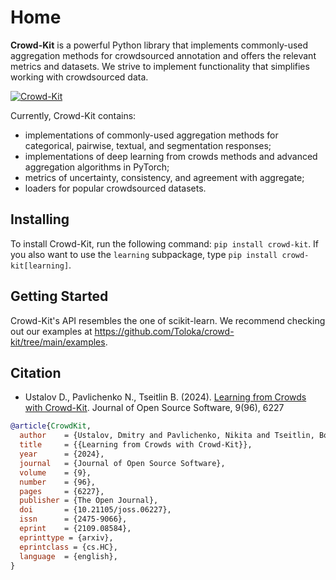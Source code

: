 # Home

**Crowd-Kit** is a powerful Python library that implements commonly-used aggregation methods for crowdsourced annotation and offers the relevant metrics and datasets. We strive to implement functionality that simplifies working with crowdsourced data.

[![Crowd-Kit](https://tlk.s3.yandex.net/crowd-kit/Crowd-Kit-GitHub.png)](https://github.com/Toloka/crowd-kit)

Currently, Crowd-Kit contains:

* implementations of commonly-used aggregation methods for categorical, pairwise, textual, and segmentation responses;
* implementations of deep learning from crowds methods and advanced aggregation algorithms in PyTorch;
* metrics of uncertainty, consistency, and agreement with aggregate;
* loaders for popular crowdsourced datasets.

## Installing

To install Crowd-Kit, run the following command: `pip install crowd-kit`. If you also want to use the `learning` subpackage, type `pip install crowd-kit[learning]`.

## Getting Started

Crowd-Kit's API resembles the one of scikit-learn. We recommend checking out our examples at <https://github.com/Toloka/crowd-kit/tree/main/examples>.

## Citation

* Ustalov D., Pavlichenko N., Tseitlin B. (2024). [Learning from Crowds with Crowd-Kit](https://doi.org/10.21105/joss.06227). Journal of Open Source Software, 9(96), 6227

```bibtex
@article{CrowdKit,
  author    = {Ustalov, Dmitry and Pavlichenko, Nikita and Tseitlin, Boris},
  title     = {{Learning from Crowds with Crowd-Kit}},
  year      = {2024},
  journal   = {Journal of Open Source Software},
  volume    = {9},
  number    = {96},
  pages     = {6227},
  publisher = {The Open Journal},
  doi       = {10.21105/joss.06227},
  issn      = {2475-9066},
  eprint    = {2109.08584},
  eprinttype = {arxiv},
  eprintclass = {cs.HC},
  language  = {english},
}
```
